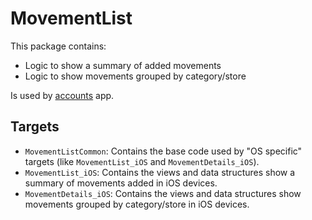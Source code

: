 # MovementList

This package contains:
- Logic to show a summary of added movements
- Logic to show movements grouped by category/store

Is used by [accounts](https://github.com/bastianX6/accounts) app.

## Targets

- `MovementListCommon`: Contains the base code used by "OS specific" targets (like `MovementList_iOS` and `MovementDetails_iOS`).
- `MovementList_iOS`: Contains the views and data structures show a summary of movements added in iOS devices.
- `MovementDetails_iOS`: Contains the views and data structures show movements grouped by category/store in iOS devices.
